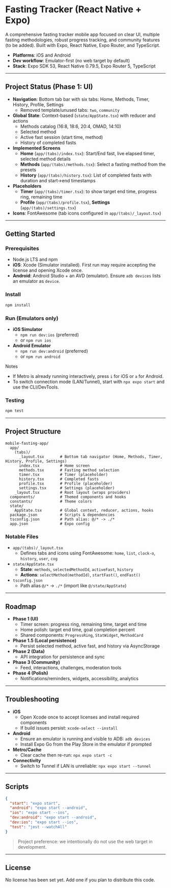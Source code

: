 # Fasting Tracker (React Native + Expo)

A comprehensive fasting tracker mobile app focused on clear UI, multiple fasting methodologies, robust progress tracking, and community features (to be added). Built with Expo, React Native, Expo Router, and TypeScript.

- __Platforms__: iOS and Android
- __Dev workflow__: Emulator-first (no web target by default)
- __Stack__: Expo SDK 53, React Native 0.79.5, Expo Router 5, TypeScript

---

## Project Status (Phase 1: UI)

- __Navigation__: Bottom tab bar with six tabs: Home, Methods, Timer, History, Profile, Settings
  - Removed template/unused tabs: `two`, `community`
- __Global State__: Context-based (`state/AppState.tsx`) with reducer and actions
  - Methods catalog (16:8, 18:6, 20:4, OMAD, 14:10)
  - Selected method
  - Active fast session (start time, method)
  - History of completed fasts
- __Implemented Screens__
  - __Home__ (`app/(tabs)/index.tsx`): Start/End fast, live elapsed timer, selected method details
  - __Methods__ (`app/(tabs)/methods.tsx`): Select a fasting method from the presets
  - __History__ (`app/(tabs)/history.tsx`): List of completed fasts with duration and start→end timestamps
- __Placeholders__
  - __Timer__ (`app/(tabs)/timer.tsx`): to show target end time, progress ring, remaining time
  - __Profile__ (`app/(tabs)/profile.tsx`), __Settings__ (`app/(tabs)/settings.tsx`)
- __Icons__: FontAwesome (tab icons configured in `app/(tabs)/_layout.tsx`)

---

## Getting Started

### Prerequisites

- Node.js LTS and npm
- __iOS__: Xcode (Simulator installed). First run may require accepting the license and opening Xcode once.
- __Android__: Android Studio + an AVD (emulator). Ensure `adb devices` lists an emulator as `device`.

### Install

```bash
npm install
```

### Run (Emulators only)

- __iOS Simulator__
  - `npm run dev:ios` (preferred)
  - or `npm run ios`
- __Android Emulator__
  - `npm run dev:android` (preferred)
  - or `npm run android`

Notes
- If Metro is already running interactively, press `i` for iOS or `a` for Android.
- To switch connection mode (LAN/Tunnel), start with `npx expo start` and use the CLI/DevTools.

### Testing

```bash
npm test
```

---

## Project Structure

```
mobile-fasting-app/
  app/
    (tabs)/
      _layout.tsx       # Bottom tab navigator (Home, Methods, Timer, History, Profile, Settings)
      index.tsx         # Home screen
      methods.tsx       # Fasting method selection
      timer.tsx         # Timer (placeholder)
      history.tsx       # Completed fasts
      profile.tsx       # Profile (placeholder)
      settings.tsx      # Settings (placeholder)
    _layout.tsx         # Root layout (wraps providers)
  components/           # Themed components and hooks
  constants/            # Theme colors
  state/
    AppState.tsx        # Global context, reducer, actions, hooks
  package.json          # Scripts & dependencies
  tsconfig.json         # Path alias: @/* -> ./*
  app.json              # Expo config
```

### Notable Files

- `app/(tabs)/_layout.tsx`
  - Defines tabs and icons using FontAwesome: `home`, `list`, `clock-o`, `history`, `user`, `cog`
- `state/AppState.tsx`
  - __State__: `methods`, `selectedMethodId`, `activeFast`, `history`
  - __Actions__: `selectMethod(methodId)`, `startFast()`, `endFast()`
- `tsconfig.json`
  - Path alias `@/*` → `./*` (import like `@/state/AppState`)

---

## Roadmap

- __Phase 1 (UI)__
  - Timer screen: progress ring, remaining time, target end time
  - Home polish: target end time, goal completion percent
  - Shared components: `ProgressRing`, `StatWidget`, `MethodCard`
- __Phase 1.5 (Local persistence)__
  - Persist selected method, active fast, and history via AsyncStorage
- __Phase 2 (Data)__
  - API integration for persistence and sync
- __Phase 3 (Community)__
  - Feed, interactions, challenges, moderation tools
- __Phase 4 (Polish)__
  - Notifications/reminders, widgets, accessibility, analytics

---

## Troubleshooting

- __iOS__
  - Open Xcode once to accept licenses and install required components
  - If build issues persist: `xcode-select --install`
- __Android__
  - Ensure an emulator is running and visible to ADB: `adb devices`
  - Install Expo Go from the Play Store in the emulator if prompted
- __Metro/Cache__
  - Clear cache then re-run: `npx expo start -c`
- __Connectivity__
  - Switch to Tunnel if LAN is unreliable: `npx expo start --tunnel`

---

## Scripts

```json
{
  "start": "expo start",
  "android": "expo start --android",
  "ios": "expo start --ios",
  "dev:android": "expo start --android",
  "dev:ios": "expo start --ios",
  "test": "jest --watchAll"
}
```

> Project preference: we intentionally do not use the web target in development.

---

## License

No license has been set yet. Add one if you plan to distribute this code.
